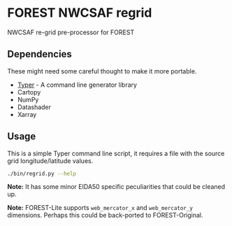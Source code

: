# FOREST NWCSAF regrid
NWCSAF re-grid pre-processor for FOREST

## Dependencies

These might need some careful thought to make it more portable.

- [Typer](https://typer.tiangolo.com/) - A command line generator library
- Cartopy
- NumPy
- Datashader
- Xarray

## Usage

This is a simple Typer command line script, it requires a file with the source grid longitude/latitude
values.

```sh
./bin/regrid.py --help
```

**Note:** It has some minor EIDA50 specific peculiarities that could be cleaned up.

**Note:** FOREST-Lite supports `web_mercator_x` and `web_mercator_y` dimensions. Perhaps this could be back-ported to FOREST-Original.
